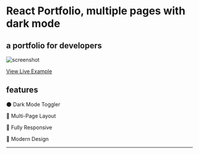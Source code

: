 # React Portfolio, multiple pages with dark mode

## a portfolio for developers

![screenshot]()

[View Live Example](https://arijeetdev.herokuapp.com//)

## features

🌑 Dark Mode Toggler

📖 Multi-Page Layout

📱 Fully Responsive

🎨 Modern Design

---
